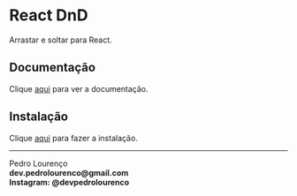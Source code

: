 # React DnD

Arrastar e soltar para React.

## Documentação

Clique [aqui](https://github.com/react-dnd/react-dnd) para ver a documentação.

## Instalação

Clique [aqui](https://www.npmjs.com/package/react-dnd) para fazer a instalação.


<hr>
<stong>Pedro Lourenço</strong><br>
<Strong>dev.pedrolourenco@gmail.com</strong><br>
<Strong>Instagram: @devpedrolourenco</strong>